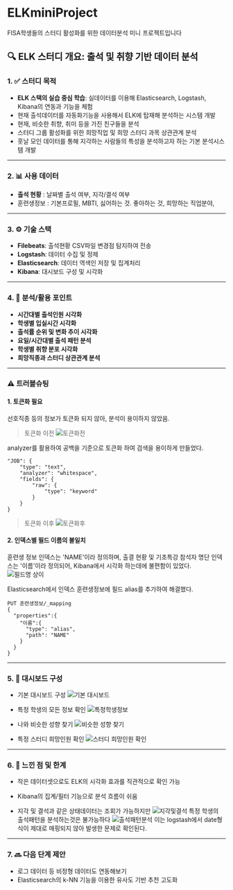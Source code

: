 # ELKminiProject
FISA학생들의 스터디 활성화를 위한 데이터분석 미니 프로젝트입니다

## 🔍 ELK 스터디 개요: 출석 및 취향 기반 데이터 분석

### 1. ✅ 스터디 목적

- **ELK 스택의 실습 중심 학습**: 실데이터를 이용해 Elasticsearch, Logstash, Kibana의 연동과 기능을 체험
- 현재 출석데이터를 자동화기능을 사용해서 ELK에 탑재해 분석하는 시스템 개발
- 현재, 비슷한 취향, 취미 등을 가진 친구들을 분석
- 스터디 그룹 활성화를 위한 희망직업 및 희망 스터디 과목 상관관계 분석
- 훗날 모인 데이터를 통해 지각하는 사람들의 특성을 분석하고자 하는 기본 분석시스템 개발

---

### 2. 📊 사용 데이터

- **출석 현황** :  날짜별 출석 여부, 지각/결석 여부
- 훈련생정보 : 기본프로필, MBTI, 싫어하는 것. 좋아하는 것, 희망하는 직업분야,

---

### 3. ⚙️ 기술 스택

- **Filebeats**: 출석현황 CSV파일 변경점 탐지하여 전송
- **Logstash**: 데이터 수집 및 정제
- **Elasticsearch**: 데이터 역색인 저장 및 집계처리
- **Kibana**: 대시보드 구성 및 시각화

---

### 4. 🧠 분석/활용 포인트

- **시간대별 출석인원 시각화**
- **학생별 입실시간 시각화**
- **출석률 순위 및 변화 추이 시각화**
- **요일/시간대별 출석 패턴 분석**
- **학생별 취향 분포 시각화**
- **희망직종과 스터디 상관관계 분석**

---

### ⚠️ 트러블슈팅

#### 1. 토큰화 필요
선호직종 등의 정보가 토큰화 되지 않아, 분석이 용이하지 않았음.

> 토큰화 이전
> ![토큰화전](./캡처/토큰화전.png)

analyzer를 활용하여 공백을 기준으로 토큰화 하여 검색을 용이하게 만들었다.

```
"JOB": {
    "type": "text",
    "analyzer": "whitespace",
    "fields": {
        "raw": {
            "type": "keyword"
        }
    }
}
```
> 토큰화 이후
> ![토큰화후](./캡처/토큰화후.png)

#### 2. 인덱스별 필드 이름의 불일치

훈련생 정보 인덱스는 'NAME'이라 정의하며, 출결 현황 및 기초특강 참석자 명단 인덱스는 '이름'이라 정의되어, Kibana에서 시각화 하는데에 불편함이 있었다.
![필드명 상이](./캡처/필드명상이.jpeg)


Elasticsearch에서 인덱스 훈련생정보에 필드 alias를 추가하여 해결했다.
```
PUT 훈련생정보/_mapping
{
  "properties":{
    "이름":{
      "type": "alias",
      "path": "NAME"
    }
  }
}
```

---

### 5. 📕 대시보드 구성

- 기본 대시보드 구성
  ![기본 대시보드](./캡처/기본%20대시보드.jpeg)

- 특정 학생의 모든 정보 확인
  ![특정학생정보](./캡처/특정학생정보.jpeg)
  
- 나와 비슷한 성향 찾기
  ![비슷한 성향 찾기](./캡처/비슷한%20성향%20찾기.png)

- 특정 스터디 희망인원 확인
  ![스터디 희망인원 확인](./캡처/스터디%20희망인원%20확인.png)


---

### 6. 🔄 느낀 점 및 한계

- 작은 데이터셋으로도 ELK의 시각화 효과를 직관적으로 확인 가능
- Kibana의 집계/필터 기능으로 분석 흐름이 쉬움
  
- 지각 및 결석과 같은 상태데이터는 조회가 가능하지만
  ![지각및결석](./캡처/지각및결석.png)
  특정 학생의 출석패턴을 분석하는것은 불가능하다
  ![출석패턴분석](./캡처/출석패턴%20분석.png)
  이는 logstash에서 date형식이 제대로 매핑되지 않아 발생한 문제로 확인된다.

---

### 7. 🔜 다음 단계 제안

- 로그 데이터 등 비정형 데이터도 연동해보기
- Elasticsearch의 k-NN 기능을 이용한 유사도 기반 추천 고도화
